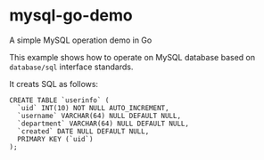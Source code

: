 # mysql-go-demo
A simple MySQL operation demo in Go

This example shows how to operate on MySQL database based  on `database/sql` interface standards.

It creats SQL as follows:

    CREATE TABLE `userinfo` (
      `uid` INT(10) NOT NULL AUTO_INCREMENT,
      `username` VARCHAR(64) NULL DEFAULT NULL,
      `department` VARCHAR(64) NULL DEFAULT NULL,
      `created` DATE NULL DEFAULT NULL,
      PRIMARY KEY (`uid`)
	);